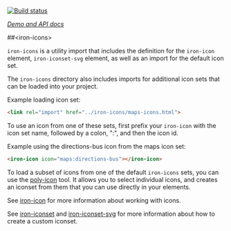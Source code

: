 
<!---

This README is automatically generated from the comments in these files:
iron-icons.html

Edit those files, and our readme bot will duplicate them over here!
Edit this file, and the bot will squash your changes :)

The bot does some handling of markdown. Please file a bug if it does the wrong
thing! https://github.com/PolymerLabs/tedium/issues

-->

[![Build status](https://travis-ci.org/PolymerElements/iron-icons.svg?branch=master)](https://travis-ci.org/PolymerElements/iron-icons)

_[Demo and API docs](https://elements.polymer-project.org/elements/iron-icons)_


##&lt;iron-icons&gt;

`iron-icons` is a utility import that includes the definition for the `iron-icon` element, `iron-iconset-svg` element, as well as an import for the default icon set.

The `iron-icons` directory also includes imports for additional icon sets that can be loaded into your project.

Example loading icon set:

```html
<link rel="import" href="../iron-icons/maps-icons.html">
```

To use an icon from one of these sets, first prefix your `iron-icon` with the icon set name, followed by a colon, ":", and then the icon id.

Example using the directions-bus icon from the maps icon set:

```html
<iron-icon icon="maps:directions-bus"></iron-icon>
```

To load a subset of icons from one of the default `iron-icons` sets, you can
use the [poly-icon](https://poly-icon.appspot.com/) tool. It allows you
to select individual icons, and creates an iconset from them that you can
use directly in your elements.

See [iron-icon](../iron-icon) for more information about working with icons.

See [iron-iconset](../iron-iconset) and [iron-iconset-svg](../iron-iconset-svg) for more information about how to create a custom iconset.


